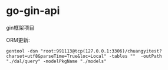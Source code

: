 # go-gin-api
gin框架项目




ORM更新:
```shell
gentool -dsn "root:991113@tcp(127.0.0.1:3306)/chuangyitest?charset=utf8&parseTime=True&loc=Local" -tables ""  -outPath "./dal/query" -modelPkgName "./models"
```